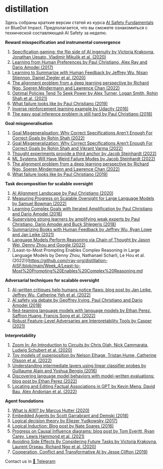 # distillation

Здесь собраны краткие версии статей из курса [AI Safety Fundamentals](https://course.aisafetyfundamentals.com/alignment) от BlueDot Impact. Предполагается, что вы сможете ознакомиться с технической составляющей AI Safety за неделю.

**Reward misspecification and instrumental convergence**
1. [Specification gaming: the flip side of AI ingenuity by Victoria Krakovna, Jonathan Uesato, Vladimir Mikulik et al. (2020)](https://github.com/rray-org/distillation-AISF/blob/main/Week_2/Specification%20gaming%20the%20flip%20side%20of%20AI%20ingenuity.md)
2. [Learning from Human Preferences by Paul Christiano, Alex Ray and Dario Amodei (2017)](https://github.com/rray-org/distillation-AISF/blob/main/Week_2/Learning%20from%20human%20preferences.md)
3. [Learning to Summarize with Human Feedback by Jeffrey Wu, Nisan Stiennon, Daniel Ziegler et al. (2020)](https://github.com/rray-org/distillation-AISF/blob/main/Week_2/Learning%20to%20Summarize%20with%20Human%20Feedback.md)
4. [The alignment problem from a deep learning perspective by Richard Ngo, Soeren Mindermann and Lawrence Chan (2022)](https://github.com/rray-org/distillation-AISF/blob/main/Week_2/The%20alignment%20problem%20from%20a%20deep%20learning%20perspective.md)
5. [Optimal Policies Tend To Seek Power by Alex Turner, Logan Smith, Rohin Shah et al. (2021)](https://github.com/rray-org/distillation-AISF/blob/main/Week_2/Optimal%20Policies%20Tend%20To%20Seek%20Power.md)
6. [What failure looks like by Paul Christiano (2019)](https://github.com/rray-org/distillation-AISF/blob/main/Week_2/What%20failure%20looks%20like.md)
7. [Inverse reinforcement learning example by Udacity (2016)](https://github.com/rray-org/distillation-AISF/blob/main/Week_2/Inverse%20reinforcement%20learning%20example.md)
9. [The easy goal inference problem is still hard by Paul Christiano (2018)](https://github.com/rray-org/distillation-AISF/blob/main/Week_2/The%20easy%20goal%20inference%20problem%20is%20still%20hard.md)

**Goal misgeneralisation**
1. [Goal Misgeneralisation: Why Correct Specifications Aren’t Enough For Correct Goals by Rohin Shah (2022)](https://github.com/rray-org/distillation-AISF/blob/main/Week_3/Goal%20Misgeneralisation%20Why%20Correct%20Specifications.md)
2. [Goal Misgeneralization: Why Correct Specifications Aren’t Enough For Correct Goals by Rohin Shah and Vikrant Varma (2022)](https://arxiv.org/abs/2210.01790)
3. [Thought experiments provide a third anchor by Jacob Steinhardt (2022)](https://github.com/rray-org/distillation-AISF/blob/main/Week_3/Thought%20experiments%20provide%20a%20third%20anchor.md)
4. [ML Systems Will Have Weird Failure Modes by Jacob Steinhardt (2022)](https://bounded-regret.ghost.io/ml-systems-will-have-weird-failure-modes-2/)
5. [The alignment problem from a deep learning perspective by Richard Ngo, Soeren Mindermann and Lawrence Chan (2022)](https://arxiv.org/abs/2209.00626)
6. [What failure looks like by Paul Christiano (2019)](https://github.com/rray-org/distillation-AISF/blob/main/Week_3/What%20failure%20looks%20like.md)

**Task decomposition for scalable oversight**
1. [AI Alignment Landscape by Paul Christiano (2020)](https://github.com/rray-org/distillation-AISF/blob/main/Week_4/AI%20Alignment%20Landscape.md)
2. [Measuring Progress on Scalable Oversight for Large Language Models by Samuel Bowman (2022)](https://github.com/rray-org/distillation-AISF/blob/main/Week_4/Measuring%20Progress%20on%20Scalable%20Oversight%20for%20Large.md)
3. [Learning Complex Goals with Iterated Amplification by Paul Christiano and Dario Amodei (2018)](https://github.com/rray-org/distillation-AISF/blob/main/Week_4/Learning%20Complex%20Goals%20with%20Iterated%20Amplification.md)
4. [Supervising strong learners by amplifying weak experts by Paul Christiano, Dario Amodei and Buck Shlegeris (2018)](https://arxiv.org/abs/1810.08575)
5. [Summarizing Books with Human Feedback by Jeffrey Wu, Ryan Lowe and Jan Leike (2021)](https://github.com/rray-org/distillation-AISF/blob/main/Week_4/Summarizing%20Books%20with%20Human%20Feedback.md)
6. [Language Models Perform Reasoning via Chain of Thought by Jason Wei, Denny Zhou and Google (2022)](https://github.com/rray-org/distillation-AISF/blob/main/Week_4/Language%20Models%20Perform%20Reasoning%20via%20Chain%20of%20Tho.md)
7. [Least-to-Most Prompting Enables Complex Reasoning in Large Language Models by Denny Zhou, Nathanael Scharli, Le Hou et al. (2022)](https://github.com/rray-org/distillation-AISF/blob/main/Week_4/Least-to-Most%20Prompting%20Enables%20Complex%20Reasoning.md

**Adversarial techniques for scalable oversight**
1. [AI-written critiques help humans notice flaws: blog post by Jan Leike, Jeffrey Wu, Catherine Yeh et al. (2022)](https://openai.com/blog/critiques/)
2. [AI safety via debate by Geoffrey Irving, Paul Christiano and Dario Amodei (2018)](https://arxiv.org/abs/1805.00899)
3. [Red-teaming language models with language models by Ethan Perez, Saffron Huang, Francis Song et al. (2022)](https://github.com/rray-org/distillation-AISF/blob/main/Week_5/Red-teaming%20language%20models%20with%20language%20models.md)
4. [Robust Feature-Level Adversaries are Interpretability Tools by Casper (2021)](https://arxiv.org/abs/2110.03605)

**Interpretability**
1. [Zoom In: An Introduction to Circuits by Chris Olah, Nick Cammarata, Ludwig Schubert et al. (2020)](https://distill.pub/2020/circuits/zoom-in/)
2. [Toy models of superposition by Nelson Elhage, Tristan Hume, Catherine Olsson et al. (2022)](https://transformer-circuits.pub/2022/toy_model/index.html)
3. [Understanding intermediate layers using linear classifier probes by Guillaume Alain and Yoshua Bengio (2016)](https://arxiv.org/abs/1610.01644)
4. [Discovering language model behaviors with model-written evaluations: blog post by Ethan Perez (2022)](https://www.alignmentforum.org/posts/yRAo2KEGWenKYZG9K/discovering-language-model-behaviors-with-model-written)
5. [Locating and Editing Factual Associations in GPT by Kevin Meng, David Bau, Alex Andonian et al. (2022)](https://rome.baulab.info/)

**Agent foundations**
1. [What is AIXI? by Marcus Hutter (2020)](https://github.com/rray-org/distillation-AISF/blob/main/Week_8/What%20is%20AIXI%20by%20Marcus%20Hutter%20(2020).md)
2. [Embedded Agents by Scott Garrabrant and Demski (2018)](https://intelligence.org/2018/10/29/embedded-agents/)
3. [Logical decision theory by Eliezer Yudkowsky (2017)](https://arbital.com/p/logical_dt/?l=5d6)
4. [Logical Induction: Blog post by Nate Soares (2016)](https://github.com/rray-org/distillation-AISF/blob/main/Week_8/Logical%20Induction.md)
5. [Progress on Causal Influence diagrams: blog post by Tom Everitt, Ryan Carey, Lewis Hammond et al. (2021)](https://deepmindsafetyresearch.medium.com/progress-on-causal-influence-diagrams-a7a32180b0d1)
6. [Avoiding Side Effects By Considering Future Tasks by Victoria Krakovna, Laurent Orseau, Richard Ngo et al. (2020)](https://arxiv.org/abs/2010.07877)
7. [Cooperation, Conflict and Transformative AI by Jesse Clifton (2019)](https://www.alignmentforum.org/s/p947tK8CoBbdpPtyK/p/KMocAf9jnAKc2jXri)

Contact us in [📨 Telegram](https://t.me/+LlS76hATHDhjNmIy)
